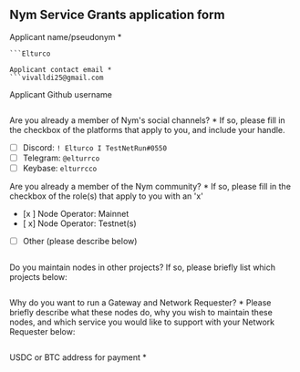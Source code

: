 Nym Service Grants application form 
------------------------------------

Applicant name/pseudonym *
```
```Elturco

Applicant contact email *
```vivalldi25@gmail.com
```

Applicant Github username
```vivalldi25
```

Are you already a member of Nym's social channels? * 
If so, please fill in the checkbox of the platforms that apply to you, and include your handle. 
- [ ] Discord: `! Elturco I TestNetRun#0550`
- [ ] Telegram: `@elturrco`
- [ ] Keybase: `elturrcco`

Are you already a member of the Nym community? * 
If so, please fill in the checkbox of the role(s) that apply to you with an 'x' 
- [x ] Node Operator: Mainnet 
- [ x] Node Operator: Testnet(s)
- [ ] Other (please describe below)
```
```

Do you maintain nodes in other projects? 
If so, please briefly list which projects below: 
```Cere,Evmos,Forta
```

Why do you want to run a Gateway and Network Requester? * 
Please briefly describe what these nodes do, why you wish to maintain these nodes, and which service you would like to support with your Network Requester below: 
```
```

USDC or BTC address for payment * 
```USDC: 0x1b2adb841c5d16d160eaae78eb7f4d69d78a5d28
```
